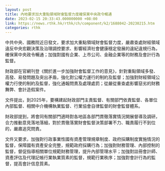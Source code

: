 ```yaml
---
layout: post
title: 內地要求加大重點領域財會監督力度確保黨中央政令暢通
date: 2023-02-15 20:33:43.000000000 +08:00
link: https://news.rthk.hk/rthk/ch/component/k2/1688042-20230215.htm
categories: rthk
---
```


中共中央、國務院近日發文，要求加大重點領域財會監督力度，嚴肅查處財經領域違反中央宏觀決策及治理調控要求、影響經濟社會健康穩定發展的違紀違規行為，確保黨中央政令暢通；加強對國有企業、上市公司、金融企業等的財務及會計行為監督。

財政部在官網刊登《關於進一步加強財會監督工作的意見》，針對重點領域多發、高發、易發問題及突出矛盾，強化對公權力運行的制約及監督；加強對財經領域公權力行使的制約及監督，強化通報問責及處理處罰；從嚴從重查處影響惡劣的財務舞弊、會計造假案件。

文件提出，到2025年，要構建起財政部門主責監督、有關部門依責監督、各單位內部監督、相關中介機構執業監督、行業協會自律監督的財會監督體系。

財政部提到，將會同有關部門適時對各地區各部門貫徹落實情況開展督導及調研，合力推動意見落地落細，對於貫徹落實財會監督決策部署不力、職責履行不到位的，嚴肅追究問責。

文件又要求，加強對行政事業性國有資產管理規章制度、政府採購制度實施情況的監督，保障國有資產安全完整，規範政府採購行為；加強對財務管理、內部控制的監督，督促指導相關單位規範財務管理，提升內部管理水平；加強對註冊會計師、資產評估及代理記帳行業執業質素的監督，規範行業秩序；加強對會計行為的監督，提高會計信息質素。
